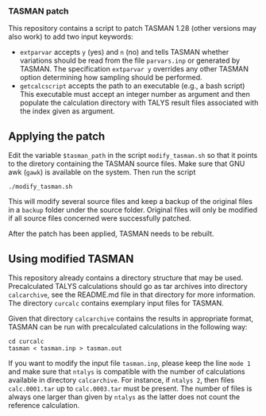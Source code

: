 ### TASMAN patch

This repository contains a script to patch TASMAN 1.28 (other versions
may also work)
to add two input keywords:

* `extparvar` accepts `y` (yes) and `n` (no) and tells TASMAN whether
  variations should be read from the file `parvars.inp` or generated
  by TASMAN. The specification `extparvar y` overrides any other
  TASMAN option determining how sampling should be performed.
* `getcalcscript` accepts the path to an executable (e.g., a bash script)
  This executable must accept an integer number as argument and 
  then populate the calculation directory with TALYS result files
  associated with the index given as argument.

## Applying the patch

Edit the variable `$tasman_path` in the script `modify_tasman.sh` so
that it points to the diretory containing the TASMAN source files.
Make sure that GNU awk (`gawk`) is available on the system.
Then run the script
```
./modify_tasman.sh
```
This will modify several source files and keep a backup of the original
files in a `backup` folder under the source folder.
Original files will only be modified if all source files concerned
were successfully patched.

After the patch has been applied, TASMAN needs to be rebuilt.

## Using modified TASMAN

This repository already contains a directory structure that may be used.
Precalculated TALYS calculations should go as tar archives into directory
`calcarchive`, see the README.md file in that directory for more information.
The directory `curcalc` contains exemplary input files for TASMAN.

Given that directory `calcarchive` contains the results in appropriate format,
TASMAN can be run with precalculated calculations in the following way:

```
cd curcalc
tasman < tasman.inp > tasman.out 
```

If you want to modify the input file `tasman.inp`, please keep the line
`mode 1` and make sure that `ntalys` is compatible with the number of
calculations available in directory `calcarchive`.
For instance, if `ntalys 2`, then files `calc.0001.tar` up to 
`calc.0003.tar` must be present. 
The number of files is always one larger than given by `ntalys` as the 
latter does not count the reference calculation.

  

